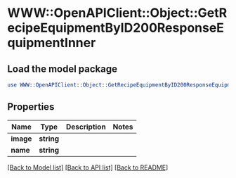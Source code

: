 # WWW::OpenAPIClient::Object::GetRecipeEquipmentByID200ResponseEquipmentInner

## Load the model package
```perl
use WWW::OpenAPIClient::Object::GetRecipeEquipmentByID200ResponseEquipmentInner;
```

## Properties
Name | Type | Description | Notes
------------ | ------------- | ------------- | -------------
**image** | **string** |  | 
**name** | **string** |  | 

[[Back to Model list]](../README.md#documentation-for-models) [[Back to API list]](../README.md#documentation-for-api-endpoints) [[Back to README]](../README.md)


